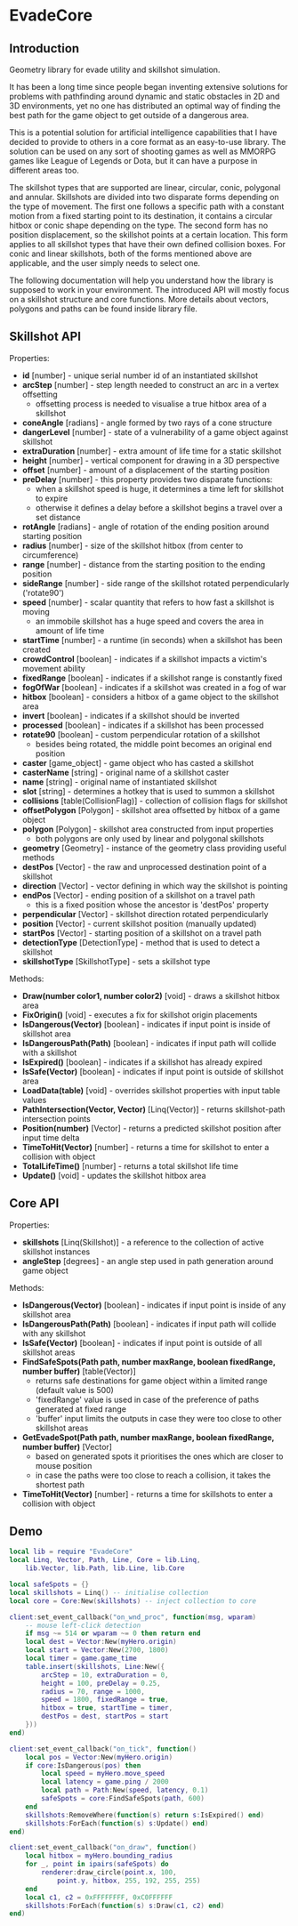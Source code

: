 # EvadeCore

## Introduction

Geometry library for evade utility and skillshot simulation.

It has been a long time since people began inventing extensive solutions for problems with pathfinding around dynamic and static obstacles in 2D and 3D environments, yet no one has distributed an optimal way of finding the best path for the game object to get outside of a dangerous area.

This is a potential solution for artificial intelligence capabilities that I have decided to provide to others in a core format as an easy-to-use library. The solution can be used on any sort of shooting games as well as MMORPG games like League of Legends or Dota, but it can have a purpose in different areas too.

The skillshot types that are supported are linear, circular, conic, polygonal and annular. Skillshots are divided into two disparate forms depending on the type of movement. The first one follows a specific path with a constant motion from a fixed starting point to its destination, it contains a circular hitbox or conic shape depending on the type. The second form has no position displacement, so the skillshot points at a certain location. This form applies to all skillshot types that have their own defined collision boxes. For conic and linear skillshots, both of the forms mentioned above are applicable, and the user simply needs to select one.

The following documentation will help you understand how the library is supposed to work in your environment. The introduced API will mostly focus on a skillshot structure and core functions. More details about vectors, polygons and paths can be found inside library file.

## Skillshot API

Properties:

* **id** [number] - unique serial number id of an instantiated skillshot
* **arcStep** [number] - step length needed to construct an arc in a vertex offsetting
    + offsetting process is needed to visualise a true hitbox area of a skillshot
* **coneAngle** [radians] - angle formed by two rays of a cone structure
* **dangerLevel** [number] - state of a vulnerability of a game object against skillshot
* **extraDuration** [number] - extra amount of life time for a static skillshot
* **height** [number] - vertical component for drawing in a 3D perspective
* **offset** [number] - amount of a displacement of the starting position
* **preDelay** [number] - this property provides two disparate functions:
    + when a skillshot speed is huge, it determines a time left for skillshot to expire
    + otherwise it defines a delay before a skillshot begins a travel over a set distance
* **rotAngle** [radians] - angle of rotation of the ending position around starting position
* **radius** [number] - size of the skillshot hitbox (from center to circumference)
* **range** [number] - distance from the starting position to the ending position
* **sideRange** [number] - side range of the skillshot rotated perpendicularly ('rotate90')
* **speed** [number] - scalar quantity that refers to how fast a skillshot is moving
    + an immobile skillshot has a huge speed and covers the area in amount of life time
* **startTime** [number] - a runtime (in seconds) when a skillshot has been created
* **crowdControl** [boolean] - indicates if a skillshot impacts a victim's movement ability
* **fixedRange** [boolean] - indicates if a skillshot range is constantly fixed
* **fogOfWar** [boolean] - indicates if a skillshot was created in a fog of war
* **hitbox** [boolean] - considers a hitbox of a game object to the skillshot area
* **invert** [boolean] - indicates if a skillshot should be inverted
* **processed** [boolean] - indicates if a skillshot has been processed
* **rotate90** [boolean] - custom perpendicular rotation of a skillshot
    + besides being rotated, the middle point becomes an original end position
* **caster** [game_object] - game object who has casted a skillshot
* **casterName** [string] - original name of a skillshot caster
* **name** [string] - original name of instantiated skillshot
* **slot** [string] - determines a hotkey that is used to summon a skillshot
* **collisions** [table(CollisionFlag)] - collection of collision flags for skillshot
* **offsetPolygon** [Polygon] - skillshot area offsetted by hitbox of a game object
* **polygon** [Polygon] - skillshot area constructed from input properties
    + both polygons are only used by linear and polygonal skillshots
* **geometry** [Geometry] - instance of the geometry class providing useful methods
* **destPos** [Vector] - the raw and unprocessed destination point of a skillshot
* **direction** [Vector] - vector defining in which way the skillshot is pointing
* **endPos** [Vector] - ending position of a skillshot on a travel path
    + this is a fixed position whose the ancestor is 'destPos' property
* **perpendicular** [Vector] - skillshot direction rotated perpendicularly
* **position** [Vector] - current skillshot position (manually updated)
* **startPos** [Vector] - starting position of a skillshot on a travel path
* **detectionType** [DetectionType] - method that is used to detect a skillshot
* **skillshotType** [SkillshotType] - sets a skillshot type

Methods:

* **Draw(number color1, number color2)** [void] - draws a skillshot hitbox area
* **FixOrigin()** [void] - executes a fix for skillshot origin placements
* **IsDangerous(Vector)** [boolean] - indicates if input point is inside of skillshot area
* **IsDangerousPath(Path)** [boolean] - indicates if input path will collide with a skillshot
* **IsExpired()** [boolean] - indicates if a skillshot has already expired
* **IsSafe(Vector)** [boolean] - indicates if input point is outside of skillshot area
* **LoadData(table)** [void] - overrides skillshot properties with input table values
* **PathIntersection(Vector, Vector)** [Linq(Vector)] - returns skillshot-path intersection points
* **Position(number)** [Vector] - returns a predicted skillshot position after input time delta
* **TimeToHit(Vector)** [number] - returns a time for skillshot to enter a collision with object
* **TotalLifeTime()** [number] - returns a total skillshot life time
* **Update()** [void] - updates the skillshot hitbox area

## Core API

Properties:

* **skillshots** [Linq(Skillshot)] - a reference to the collection of active skillshot instances
* **angleStep** [degrees] - an angle step used in path generation around game object

Methods:

* **IsDangerous(Vector)** [boolean] - indicates if input point is inside of any skillshot area
* **IsDangerousPath(Path)** [boolean] - indicates if input path will collide with any skillshot
* **IsSafe(Vector)** [boolean] - indicates if input point is outside of all skillshot areas
* **FindSafeSpots(Path path, number maxRange, boolean fixedRange, number buffer)** [table(Vector)]
    - returns safe destinations for game object within a limited range (default value is 500)
    - 'fixedRange' value is used in case of the preference of paths generated at fixed range
    - 'buffer' input limits the outputs in case they were too close to other skillshot areas
* **GetEvadeSpot(Path path, number maxRange, boolean fixedRange, number buffer)** [Vector]
    - based on generated spots it prioritises the ones which are closer to mouse position
    - in case the paths were too close to reach a collision, it takes the shortest path
* **TimeToHit(Vector)** [number] - returns a time for skillshots to enter a collision with object

## Demo

```lua
local lib = require "EvadeCore"
local Linq, Vector, Path, Line, Core = lib.Linq,
    lib.Vector, lib.Path, lib.Line, lib.Core

local safeSpots = {}
local skillshots = Linq() -- initialise collection
local core = Core:New(skillshots) -- inject collection to core

client:set_event_callback("on_wnd_proc", function(msg, wparam)
    -- mouse left-click detection
    if msg ~= 514 or wparam ~= 0 then return end
    local dest = Vector:New(myHero.origin)
    local start = Vector:New(2700, 1800)
    local timer = game.game_time
    table.insert(skillshots, Line:New({
        arcStep = 10, extraDuration = 0,
        height = 100, preDelay = 0.25,
        radius = 70, range = 1000,
        speed = 1800, fixedRange = true,
        hitbox = true, startTime = timer,
        destPos = dest, startPos = start
    }))
end)

client:set_event_callback("on_tick", function()
    local pos = Vector:New(myHero.origin)
    if core:IsDangerous(pos) then
        local speed = myHero.move_speed
        local latency = game.ping / 2000
        local path = Path:New(speed, latency, 0.1)
        safeSpots = core:FindSafeSpots(path, 600)
    end
    skillshots:RemoveWhere(function(s) return s:IsExpired() end)
    skillshots:ForEach(function(s) s:Update() end)
end)

client:set_event_callback("on_draw", function()
    local hitbox = myHero.bounding_radius
    for _, point in ipairs(safeSpots) do
        renderer:draw_circle(point.x, 100,
            point.y, hitbox, 255, 192, 255, 255)
    end
    local c1, c2 = 0xFFFFFFFF, 0xC0FFFFFF
    skillshots:ForEach(function(s) s:Draw(c1, c2) end)
end)
```
